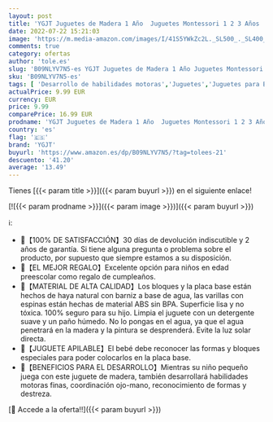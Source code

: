 ```yaml
---
layout: post
title: 'YGJT Juguetes de Madera 1 Año  Juguetes Montessori 1 2 3 Años  Juegos Geométricos Educativos Niños Niñas para Apilar y Clasificar  Regalo de Cumpleaños Navidad Año Nuevo Pascua  Granja 1 '
date: 2022-07-22 15:21:03
image: 'https://m.media-amazon.com/images/I/41S5YWkZc2L._SL500_._SL400_.jpg'
comments: true
category: ofertas
author: 'tole.es'
slug: 'B09NLYV7N5-es YGJT Juguetes de Madera 1 Año Juguetes Montessori 1 2 3...'
sku: 'B09NLYV7N5-es'
tags: [ 'Desarrollo de habilidades motoras','Juguetes','Juguetes para Bebés y primera infancia','Juguetes y juegos','navidad','ygjt','🇪🇸', ]
actualPrice: 9.99 EUR
currency: EUR
price: 9.99
comparePrice: 16.99 EUR
prodname: 'YGJT Juguetes de Madera 1 Año  Juguetes Montessori 1 2 3 Años  Juegos Geométricos Educativos Niños Niñas para Apilar y Clasificar  Regalo de Cumpleaños Navidad Año Nuevo Pascua  Granja 1 '
country: 'es'
flag: '🇪🇸'
brand: 'YGJT'
buyurl: 'https://www.amazon.es/dp/B09NLYV7N5/?tag=tolees-21'
descuento: '41.20'
average: '13.49'
---
```


Tienes [{{< param title >}}]({{< param buyurl >}}) en el siguiente enlace!

[![{{< param prodname >}}]({{< param image >}})]({{< param buyurl >}})

ℹ️:

- 🐑【100% DE SATISFACCIÓN】30 días de devolución indiscutible y 2 años de garantía. Si tiene alguna pregunta o problema sobre el producto, por supuesto que siempre estamos a su disposición.
- 🐛【EL MEJOR REGALO】Excelente opción para niños en edad preescolar como regalo de cumpleaños.
- 🐌【MATERIAL DE ALTA CALIDAD】Los bloques y la placa base están hechos de haya natural con barniz a base de agua, las varillas con espinas están hechas de material ABS sin BPA. Superficie lisa y no tóxica. 100% seguro para su hijo. Limpia el juguete con un detergente suave y un paño húmedo. No lo pongas en el agua, ya que el agua penetrará en la madera y la pintura se desprenderá. Evite la luz solar directa.
- 🐄【JUGUETE APILABLE】El bebé debe reconocer las formas y bloques especiales para poder colocarlos en la placa base.
- 🐣【BENEFICIOS PARA EL DESARROLLO】Mientras su niño pequeño juega con este juguete de madera, también desarrollará habilidades motoras finas, coordinación ojo-mano, reconocimiento de formas y destreza.

[🛒 Accede a la oferta!!]({{< param buyurl >}})
